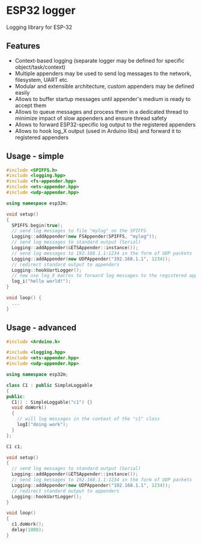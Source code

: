 # ESP32 logger

Logging library for ESP-32

## Features

* Context-based logging (separate logger may be defined for specific object/task/context)
* Multiple appenders may be used to send log messages to the network, filesystem, UART etc.
* Modular and extensible architecture, custom appenders may be defined easily
* Allows to buffer startup messages until appender's medium is ready to accept them 
* Allows to queue messages and process them in a dedicated thread to minimize impact of slow appenders and ensure thread safety
* Allows to forward ESP32-specific log output to the registered appenders
* Allows to hook log_X output (used in Arduino libs) and forward it to registered appenders

## Usage - simple

```cpp
#include <SPIFFS.h>
#include <logging.hpp>
#include <fs-appender.hpp>
#include <ets-appender.hpp>
#include <udp-appender.hpp>

using namespace esp32m;

void setup()
{
  SPIFFS.begin(true);
  // send log messages to file "mylog" on the SPIFFS
  Logging::addAppender(new FSAppender(SPIFFS, "mylog"));
  // send log messages to standard output (Serial)
  Logging::addAppender(&ETSAppender::instance());
  // send log messages to 192.168.1.1:1234 in the form of UDP packets
  Logging::addAppender(new UDPAppender("192.168.1.1", 1234));
  // redirect standard output to appenders
  Logging::hookUartLogger();
  // now use log_X macros to forward log messages to the registered appenders
  log_i("hello world!");
}

void loop() {
  ...
}
```

## Usage - advanced

```cpp
#include <Arduino.h>

#include <logging.hpp>
#include <ets-appender.hpp>
#include <udp-appender.hpp>

using namespace esp32m;

class C1 : public SimpleLoggable
{
public:
  C1() : SimpleLoggable("c1") {}
  void doWork()
  {
    // will log messages in the context of the "c1" class
    logI("doing work");
  }
};

C1 c1;

void setup()
{
  // send log messages to standard output (Serial)
  Logging::addAppender(&ETSAppender::instance());
  // send log messages to 192.168.1.1:1234 in the form of UDP packets
  Logging::addAppender(new UDPAppender("192.168.1.1", 1234));
  // redirect standard output to appenders
  Logging::hookUartLogger();
}

void loop()
{
  c1.doWork();
  delay(1000);
}
```
